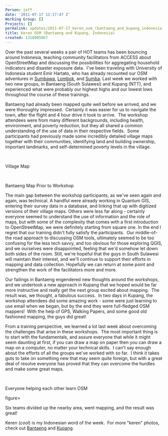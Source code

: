 ```yaml
---
Person: jeff
date: '2011-07-17 12:17:47 Z'
Working Group: []
Projects: []
permalink: updates/2011-07-17_keren_osm_(bantaeng_and_kupang_indonesia)
title: Keren OSM (Bantaeng and Kupang, Indonesia)
created: 1310905067
---
```

<p>Over the past several weeks a pair of HOT teams has been bouncing around Indonesia, teaching community facilitators from ACCESS about OpenStreetMap and discussing the possibilities for aggregating household indicators and disaster exposure data.&nbsp; I've been traveling with University of Indonesia student Emir Hartato, who has already recounted our OSM adventures in <a title="HOT in Sumbawa Island, Indonesia" href="http://hot.openstreetmap.org/weblog/2011/07/hot-in-sumbawa-indonesia/">Sumbawa</a>, <a title="HOT in Lombok, Indonesia" href="http://hot.openstreetmap.org/weblog/2011/07/hot-in-lombok-indonesia/">Lombok</a>, and <a title="HOT in Sumba Island, Indonesia" href="http://hot.openstreetmap.org/weblog/2011/07/hot-in-sumba-island-indonesia/">Sumba</a>. Last week we worked with two new groups, in Bantaeng (South Sulawesi) and Kupang (NTT), and experienced what were probably our highest highs and our lowest lows throughout the course of these trainings.</p><p>Bantaeng had already been mapped quite well before we arrived, and we were thoroughly impressed.&nbsp; Certainly it was easier for us to navigate the town, after the flight and 4 hour drive it took to arrive.&nbsp; The workshop attendees were from many different backgrounds, including health, environment, and poverty reduction, but they all shared a common understanding of the use of data in their respective fields.&nbsp; Some participants had previously made some incredibly detailed village maps together with their communities, identifying land and building ownership, important landmarks, and self-determined poverty levels in the village.</p><p>&nbsp;</p><p><img src="/sites/default/files/imagecache/update_content/wp-content/uploads/2011/07/village.jpg" alt="">Village Map</p><p>&nbsp;</p><p><img src="/sites/default/files/imagecache/update_content/wp-content/uploads/2011/07/bantaeng.png" alt="">Bantaeng Map Prior to Workshop</p><p>The main gap between the workshop participants, as we've seen again and again, was technical. A handful were already working in Quantum GIS, entering their survey data in a database, and linking that up with digitized versions of their village maps. Others were less far along - certainly everyone seemed to understand the use of information and the role of maps, but with some of the complexity that comes with a first introduction to OpenStreetMap, we were definitely starting from square one. In the end I regret that our training didn't fully satisfy the participants.&nbsp; Our middle-of-the road approach to discussing OSM tools, ultimately seemed to be too confusing for the less tech savvy, and too obvious for those exploring QGIS, and we ourselves were disappointed, feeling that we'd somehow let down both sides of the room. Still, we're hopeful that the guys in South Sulawesi will maintain their interest, and we'll continue to support their efforts in mapping and data collection. Hopefully we can return at some point and strengthen the work of the facilitators more and more.</p><p>Our failings in Bantaeng engendered new thoughts around the workshops, and we undertook a new approach in Kupang that we hoped would be far more instructive and really get the next group excited about mapping.&nbsp; The result was, we thought, a fabulous success.&nbsp; In two days in Kupang, the workshop attendees did some amazing work - some were just learning to use email when we began, but by the end they were full-fledged OSM mappers!&nbsp; With the help of GPS, Walking Papers, and some good old fashioned mapping, the guys did great!</p><p>From a training perspective, we learned a lot last week about overcoming the challenges that arise in these workshops.&nbsp; The most important thing is to start with the fundamentals, and assure everyone that while it might seem daunting at first, if you can draw a map on paper then you can draw a map on a computer, no matter your technical skills.&nbsp; I can't say enough about the efforts of all the groups we've worked with so far.&nbsp; I think it takes guts to take on something new that may seem quite foreign, but with a great deal of resolve everyone has proved that they can overcome the hurdles and make some great maps.</p><p>&nbsp;</p><p><img src="/sites/default/files/imagecache/update_content/wp-content/uploads/2011/07/kupang-help.jpg" alt="">Everyone helping each other learn OSM</p><p>figure&gt;<img src="/sites/default/files/imagecache/update_content/wp-content/uploads/2011/07/big.jpg" alt=""></p><p>Six teams divided up the nearby area, went mapping, and the result was great!</p><p>Keren (<em>cool</em>) is my Indonesian word of the week.&nbsp; For more "keren" photos, check out <a title="Jeff Haack's Bantaeng Photos" href="https://plus.google.com/photos/116043918579672679730/albums/5629530225978254049">Bantaeng</a> and <a title="Jeff Haack's Kupang Photos" href="https://plus.google.com/photos/116043918579672679730/albums/5629457081943502065">Kupang</a>.</p>
